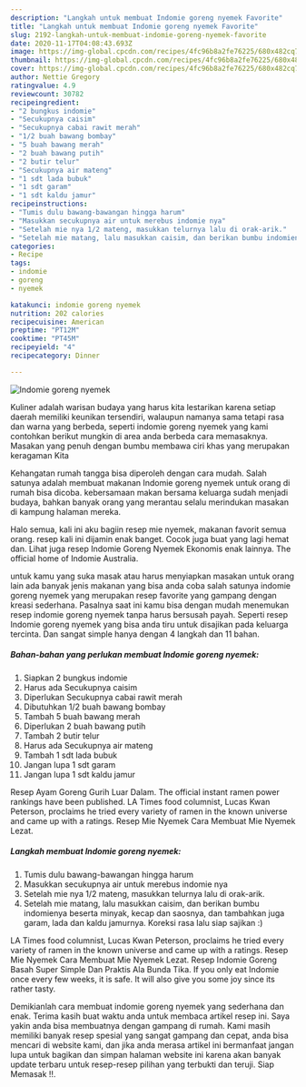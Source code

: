 ```yaml
---
description: "Langkah untuk membuat Indomie goreng nyemek Favorite"
title: "Langkah untuk membuat Indomie goreng nyemek Favorite"
slug: 2192-langkah-untuk-membuat-indomie-goreng-nyemek-favorite
date: 2020-11-17T04:08:43.693Z
image: https://img-global.cpcdn.com/recipes/4fc96b8a2fe76225/680x482cq70/indomie-goreng-nyemek-foto-resep-utama.jpg
thumbnail: https://img-global.cpcdn.com/recipes/4fc96b8a2fe76225/680x482cq70/indomie-goreng-nyemek-foto-resep-utama.jpg
cover: https://img-global.cpcdn.com/recipes/4fc96b8a2fe76225/680x482cq70/indomie-goreng-nyemek-foto-resep-utama.jpg
author: Nettie Gregory
ratingvalue: 4.9
reviewcount: 30782
recipeingredient:
- "2 bungkus indomie"
- "Secukupnya caisim"
- "Secukupnya cabai rawit merah"
- "1/2 buah bawang bombay"
- "5 buah bawang merah"
- "2 buah bawang putih"
- "2 butir telur"
- "Secukupnya air mateng"
- "1 sdt lada bubuk"
- "1 sdt garam"
- "1 sdt kaldu jamur"
recipeinstructions:
- "Tumis dulu bawang-bawangan hingga harum"
- "Masukkan secukupnya air untuk merebus indomie nya"
- "Setelah mie nya 1/2 mateng, masukkan telurnya lalu di orak-arik."
- "Setelah mie matang, lalu masukkan caisim, dan berikan bumbu indomienya beserta minyak, kecap dan saosnya, dan tambahkan juga garam, lada dan kaldu jamurnya. Koreksi rasa lalu siap sajikan :)"
categories:
- Recipe
tags:
- indomie
- goreng
- nyemek

katakunci: indomie goreng nyemek 
nutrition: 202 calories
recipecuisine: American
preptime: "PT12M"
cooktime: "PT45M"
recipeyield: "4"
recipecategory: Dinner

---
```



![Indomie goreng nyemek](https://img-global.cpcdn.com/recipes/4fc96b8a2fe76225/680x482cq70/indomie-goreng-nyemek-foto-resep-utama.jpg)

Kuliner adalah warisan budaya yang harus kita lestarikan karena setiap daerah memiliki keunikan tersendiri, walaupun namanya sama tetapi rasa dan warna yang berbeda, seperti indomie goreng nyemek yang kami contohkan berikut mungkin di area anda berbeda cara memasaknya. Masakan yang penuh dengan bumbu membawa ciri khas yang merupakan keragaman Kita

Kehangatan rumah tangga bisa diperoleh dengan cara mudah. Salah satunya adalah membuat makanan Indomie goreng nyemek untuk orang di rumah bisa dicoba. kebersamaan makan bersama keluarga sudah menjadi budaya, bahkan banyak orang yang merantau selalu merindukan masakan di kampung halaman mereka.

Halo semua, kali ini aku bagiin resep mie nyemek, makanan favorit semua orang. resep kali ini dijamin enak banget. Cocok juga buat yang lagi hemat dan. Lihat juga resep Indomie Goreng Nyemek Ekonomis enak lainnya. The official home of Indomie Australia.

untuk kamu yang suka masak atau harus menyiapkan masakan untuk orang lain ada banyak jenis makanan yang bisa anda coba salah satunya indomie goreng nyemek yang merupakan resep favorite yang gampang dengan kreasi sederhana. Pasalnya saat ini kamu bisa dengan mudah menemukan resep indomie goreng nyemek tanpa harus bersusah payah.
Seperti resep Indomie goreng nyemek yang bisa anda tiru untuk disajikan pada keluarga tercinta. Dan sangat simple hanya dengan 4 langkah dan 11 bahan.


<!--inarticleads1-->

##### Bahan-bahan yang perlukan membuat Indomie goreng nyemek:

1. Siapkan 2 bungkus indomie
1. Harus ada Secukupnya caisim
1. Diperlukan Secukupnya cabai rawit merah
1. Dibutuhkan 1/2 buah bawang bombay
1. Tambah 5 buah bawang merah
1. Diperlukan 2 buah bawang putih
1. Tambah 2 butir telur
1. Harus ada Secukupnya air mateng
1. Tambah 1 sdt lada bubuk
1. Jangan lupa 1 sdt garam
1. Jangan lupa 1 sdt kaldu jamur


Resep Ayam Goreng Gurih Luar Dalam. The official instant ramen power rankings have been published. LA Times food columnist, Lucas Kwan Peterson, proclaims he tried every variety of ramen in the known universe and came up with a ratings. Resep Mie Nyemek Cara Membuat Mie Nyemek Lezat. 

<!--inarticleads2-->

##### Langkah membuat  Indomie goreng nyemek:

1. Tumis dulu bawang-bawangan hingga harum
1. Masukkan secukupnya air untuk merebus indomie nya
1. Setelah mie nya 1/2 mateng, masukkan telurnya lalu di orak-arik.
1. Setelah mie matang, lalu masukkan caisim, dan berikan bumbu indomienya beserta minyak, kecap dan saosnya, dan tambahkan juga garam, lada dan kaldu jamurnya. Koreksi rasa lalu siap sajikan :)


LA Times food columnist, Lucas Kwan Peterson, proclaims he tried every variety of ramen in the known universe and came up with a ratings. Resep Mie Nyemek Cara Membuat Mie Nyemek Lezat. Resep Indomie Goreng Basah Super Simple Dan Praktis Ala Bunda Tika. If you only eat Indomie once every few weeks, it is safe. It will also give you some joy since its rather tasty. 

Demikianlah cara membuat indomie goreng nyemek yang sederhana dan enak. Terima kasih buat waktu anda untuk membaca artikel resep ini. Saya yakin anda bisa membuatnya dengan gampang di rumah. Kami masih memiliki banyak resep spesial yang sangat gampang dan cepat, anda bisa mencari di website kami, dan jika anda merasa artikel ini bermanfaat jangan lupa untuk bagikan dan simpan halaman website ini karena akan banyak update terbaru untuk resep-resep pilihan yang terbukti dan teruji. Siap Memasak !!. 
